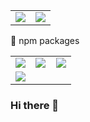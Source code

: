 <table>
  <tbody>
  <tr>
    <td width="50%"><img src="https://user-images.githubusercontent.com/39351982/140095127-c6fef683-a8f5-4be4-9032-2f469014d773.png" /></td>
    <td width="50%"><img src="https://github-readme-stats.vercel.app/api?username=activeguild&count_private=true&theme=material-palenight" /></td>
  </tr>
  </tbody>
</table>

🚀 npm packages

<table>
  <tbody>
  <tr>
    <td width="33%"><img src="https://github-readme-stats.vercel.app/api/pin/?username=activeguild&repo=vite-plugin-sass-dts&theme=material-palenight" /></td>
    <td width="33%"><img src="https://github-readme-stats.vercel.app/api/pin/?username=activeguild&repo=tsconf-checker&theme=material-palenight" /></td>
    <td width="33%"><img src="https://github-readme-stats.vercel.app/api/pin/?username=activeguild&repo=grpc-mocky&theme=material-palenight" /></td>
  </tr>
  <tr>
    <td width="33%"><img src="https://github-readme-stats.vercel.app/api/pin/?username=activeguild&repo=classnames-generics&theme=material-palenight" /></td>
    <td width="33%"></td>
    <td width="33%"></td>
  </tr>
  </tbody>
</table>

### Hi there 👋
<!--
**activeguild/activeguild** is a ✨ _special_ ✨ repository because its `README.md` (this file) appears on your GitHub profile.

Here are some ideas to get you started:

- 🔭 I’m currently working on ...
- 🌱 I’m currently learning ...
- 👯 I’m looking to collaborate on ...
- 🤔 I’m looking for help with ...
- 💬 Ask me about ...
- 📫 How to reach me: ...
- 😄 Pronouns: ...
- ⚡ Fun fact: ...
-->
